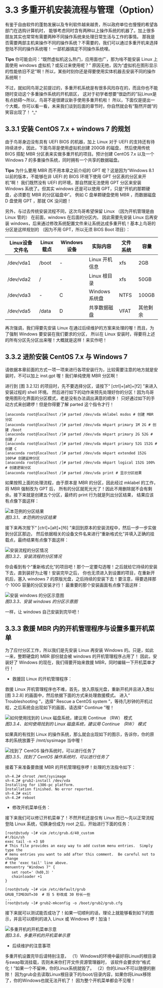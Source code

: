 # 3.3 多重开机安装流程与管理（Option）

有鉴于自由软件的蓬勃发展以及专利软件越来越贵，所以政府单位也慢慢的希望各部门在选购计算机时， 能够考虑同时含有两种以上操作系统的机器了。加上很多朋友其实也常常有需要两种不同操作系统来处理日常生活与工作的事情。 那我是否需要两部主机来操作不同的操作系统？不需要的，我们可以通过多重开机来选择登陆不同的操作系统喔！ 一部机器搞定不同操作系统哩。



**Tips** 你可能会问：“既然虚拟机这么热门，应用面也广，那为啥不能安装 Linux 上面使用 windows 虚拟机？或反过来使用呢？” 原因无他，因为“虚拟机在图形显示的性能依旧不足”啊！所以，某些时刻你还是得要使用实体机器去安装不同的操作系统啊！

不过，就如同鸟哥之前提过的，多重开机系统是有很多风险存在的，而且你也不能随时变动这个多重操作系统的开机扇区， 这对于初学者想要“很勐烈的”玩Linux是有点妨碍～所以，鸟哥不是很建议新手使用多重开机啦！ 所以，下面仅是提出一个大概，你可以看一看，未来我们谈到后面的章节时，你自然就会有“豁然开朗”的笑容出现了！ ^\_^

## 3.3.1 安装 CentOS 7.x + windows 7 的规划

由于鸟哥身边没有具有 UEFI BIOS 的机器，加上 Linux 对于 UEFI 的支持还有待持续进步，因此，下面鸟哥是使用虚拟机创建 200GB 的磁盘， 然后使用传统 BIOS 搭配 MBR 分区表来实做多重开机的项目。预计创建 CentOS 7.x 以及一个 Windows 7 的多重操作系统，同时拥有一个共享的数据磁盘。



**Tips** 为什么要用 MBR 而不用本章之前介绍的 GPT 呢？这是因为“Windows 8.1 以前的版本，不能够在非 UEFI 的 BIOS 环境下使用 GPT 分区表的分区来开机”啊！ 我们既然没有 UEFI 的环境，那自然就无法使用 GPT 分区来安装 Windows 系统了。但其实 windows 还是可以使用 GPT，只是“开机的那颗硬盘，必须要在 MBR 的分区磁盘中”。 例如 C 盘单颗硬盘使用 MBR ，而数据磁盘 D 盘使用 GPT ，那就 OK 没问题！

另外，与过去传统安装流程不同，这次鸟哥希望保留 Linux （因为开机管理是由 Linux 管的） 在前面，windows 在后面的分区内， 因此需要先安装 Linux 后再安装 windows，后来通过修改系统配置文件来让系统达成多重开机！基本上鸟哥的分区是这样规划的 （因为不用 GPT，所以无须 BIOS Boot 项目）：

| Linux设备文件名 | Linux载点 | Windows设备 | 实际内容       | 文件系统 | 容量     |
|-----------------|-----------|-------------|----------------|----------|----------|
| /dev/vda1       | /boot     | \-          | Linux 开机信息 | xfs      | 2GB      |
| /dev/vda2       | /         | \-          | Linux 根目录   | xfs      | 50GB     |
| /dev/vda3       | \-        | C           | Windows 系统盘 | NTFS     | 100GB    |
| /dev/vda5       | /data     | D           | 共享数据磁盘   | VFAT     | 其他剩余 |

再次强调，我们得要先安装 Linux 在通过后续维护的方案来处理的喔！而且，为了强制 Windows 要安装在我们要求的分区， 所以在 Linux 安装时，得要将上述的所有分区先分区出来喔！大概就是这样！来实作吧！

## 3.3.2 进阶安装 CentOS 7.x 与 Windows 7

请依据本章前面的方式一项一项来进行各项安装行为，比较需要注意的地方就是安装时，不可以加上 inst.gpt 喔！我们单纯使用 MBR 分区啊！

进行到 [图 3.2.12] 的项目时，先不要选择分区，请按下“ \[ctrl\]+\[alt\]+\[f2\] ”来进入安装过程的 shell 环境。 然后进行如下的动作来预先处理好你的分区！因为鸟哥使用图形化界面的分区模式，老是没有办法调出满意的顺序！ 只好通过如下的手动方式来创建啰！但是你得要了解 parted 这个指令才行！

```shell
[anaconda root@localhost /]# parted /dev/vda mklabel msdos # 创建 MBR 分区
[anaconda root@localhost /]# parted /dev/vda mkpart primary 1M 2G # 创建 /boot
[anaconda root@localhost /]# parted /dev/vda mkpart primary 2G 52G # 创建 /
[anaconda root@localhost /]# parted /dev/vda mkpart primary 52G 152G # 创建 C
[anaconda root@localhost /]# parted /dev/vda mkpart extended 152G 100%# 创建延伸分区
[anaconda root@localhost /]# parted /dev/vda mkpart logical 152G 100% # 创建逻辑分区
[anaconda root@localhost /]# parted /dev/vda print # 显示分区结果
```

如果按照上面的处理流程，由于原本是 MBR 的分区，因此经过 mklabel 的工作，将 MBR 强制改为 GPT 后， 所有的分区就死光光了！因此不用删除就不会有剩余。接下来就是创建五个分区，最终的 print 行为就是列出分区结果， 结果应该有点像下面这样：

![本范例的分区结果](/pic/multi_boot_mbr_1.jpg)  
*图3.3.1、本范例的分区结果*

接下来再次按下“ \[ctrl\]+\[alt\]+\[f6\] ”来回到原本的安装流程中，然后一步一步实做到分区区那边， 然后依据相关的设备文件名来进行“重新格式化”并填入正确的挂载点，最终结果有点像下面这样：

![安装流程的分区情况](/pic/multi_boot_mbr_2.jpg)  
*图3.3.2、安装流程的分区情况*

你会看到有个“重新格式化”的项目吧！那个一定要勾选喔！之后就给它持续的安装下去，直到装好为止喔！安装完毕之后， 你也无须进入到设置的项目，在重新开机后，塞入 windows 7 的原版光盘，之后持续的安装下去！要注意，得要选择那个 100G 容量的分区安装才行！ 最重要的那个安装画面有点像下面这样：

![安装 windows 的分区示意图](/pic/multi_boot_mbr_3.jpg)  
*图3.3.3、安装 windows 的分区示意图*

一样，让 windows 自己安装到完毕吧！

## 3.3.3 救援 MBR 内的开机管理程序与设置多重开机菜单

为了应付分区工作，所以我们是先安装 Linux 再安装 Windows 的。只是，如此一来，整颗硬盘的 MBR 部份就会被 windows 的开机管理程序占用了！ 因此，安装好了 Windows 的现在，我们得要开始来救援 MBR，同时编辑一下开机菜单才行！

-   救援回 Linux 的开机管理程序：

救援 Linux 开机管理程序也不难，首先，放入原版光盘，重新开机并且进入类似 [图 3.2.8] 的画面中，然后依据下面的方式来处理救援模式。 进入“ Troubleshooting ”，选择“ Rescue a CentOS system ”，等待几秒钟的开机过程，之后系统会出现如下的画面，请选择“ Continue ”喔！

![如何使用找到的 Linux 磁盘系统，建议用 Continue （RW） 模式](/pic/multi_boot_mbr_4.jpg)  
*图3.3.4、如何使用找到的 Linux 磁盘系统，建议用 Continue （RW） 模式*

如果真的有找到 Linux 的操作系统，那么就会出现如下的图示，告诉你，你的原本的系统放置于 /mnt/sysimage 当中喔！

![找到了 CentOS 操作系统时，可以进行任务了](/pic/multi_boot_mbr_5.jpg)  
*图3.3.5、找到了 CentOS 操作系统时，可以进行任务了*

接着下来准备要救援 MBR 的开机管理程序啰！处理的方法指令如下：

```shell
sh-4.2# chroot /mnt/sysimage
sh-4.2# grub2-install /dev/vda
Installing for i386-pc platform.
Installation finished. No error reported.
sh-4.2# exit
sh-4.2# reboot
```

-   修改开机菜单任务：

接下来我们可以修订开机菜单了！不然开机还是仅有 Linux 而已～先以正常流程登陆 Linux 系统，切换身份成为 root 之后，开始进行下面的任务：

```shell
[root@study ~]# vim /etc/grub.d/40_custom
#!/bin/sh
exec tail -n +3 $0
# This file provides an easy way to add custom menu entries.  Simply type the
# menu entries you want to add after this comment.  Be careful not to change
# the 'exec tail' line above.
menuentry "Windows 7" {
   set root='（hd0,3）'
   chainloader +1
}

[root@study ~]# vim /etc/default/grub
GRUB_TIMEOUT=30  # 将 5 秒改成 30 秒长一些
...
[root@study ~]# grub2-mkconfig -o /boot/grub2/grub.cfg
```

接下来就可以测试能否成功了！如果一切顺利的话，理论上就能够看到如下的图示，并且可以顺利的进入 Linux 或 Windows 啰！加油！

![多重开机的开机菜单示意](/pic/multi_boot_mbr_6.jpg)  
*图3.3.6、多重开机的开机菜单示意*

-   后续维护的注意事项

多重开机设置完毕后请特别注意， （1）Windows的环境中最好将Linux的根目录与swap取消挂载，否则未来你打开文件资源管理器时， 该软件会要求你“格式化！”如果一个不留神，你的Linux系统就毁了。 （2）你的Linux不可以随便的删除！ 因为grub会去读取Linux根目录下的/boot/目录内容，如果你将Linux移除了，你的Windows也就无法开机了！ 因为整个开机菜单都会不见喔！
